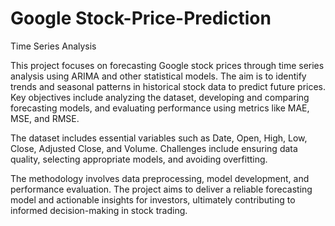 # Google Stock-Price-Prediction
Time Series Analysis


This project focuses on forecasting Google stock prices through time series analysis using ARIMA and other statistical models. The aim is to identify trends and seasonal patterns in historical stock data to predict future prices. Key objectives include analyzing the dataset, developing and comparing forecasting models, and evaluating performance using metrics like MAE, MSE, and RMSE.

The dataset includes essential variables such as Date, Open, High, Low, Close, Adjusted Close, and Volume. Challenges include ensuring data quality, selecting appropriate models, and avoiding overfitting.

The methodology involves data preprocessing, model development, and performance evaluation. The project aims to deliver a reliable forecasting model and actionable insights for investors, ultimately contributing to informed decision-making in stock trading.

